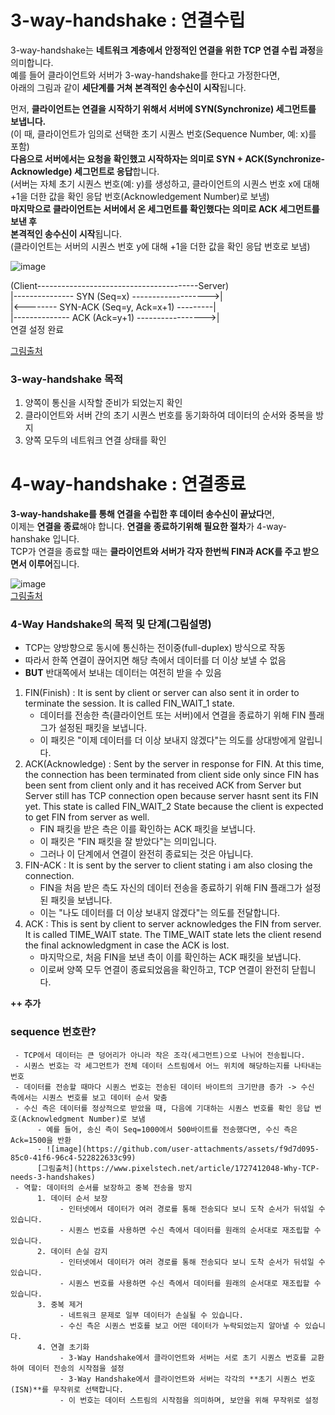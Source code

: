 # 3-way-handshake : 연결수립
3-way-handshake는 **네트워크 계층에서 안정적인 연결을 위한 TCP 연결 수립 과정**을 의미합니다.   
예를 들어 클라이언트와 서버가 3-way-handshake를 한다고 가정한다면,     
아래의 그림과 같이 **세단계를 거쳐 본격적인 송수신이 시작**됩니다.     

먼저, **클라이언트는 연결을 시작하기 위해서 서버에 SYN(Synchronize) 세그먼트를 보냅니다.**     
(이 때, 클라이언트가 임의로 선택한 초기 시퀀스 번호(Sequence Number, 예: x)를 포함)    
**다음으로 서버에서는 요청을 확인했고 시작하자는 의미로 SYN + ACK(Synchronize-Acknowledge) 세그먼트로 응답**합니다.    
(서버는 자체 초기 시퀀스 번호(예: y)를 생성하고, 클라이언트의 시퀀스 번호 x에 대해 +1을 더한 값을 확인 응답 번호(Acknowledgement Number)로 보냄)    
**마지막으로 클라이언트는 서버에서 온 세그먼트를 확인했다는 의미로 ACK 세그먼트를 보낸 후     
본격적인 송수신이 시작**됩니다.     
(클라이언트는 서버의 시퀀스 번호 y에 대해 +1을 더한 값을 확인 응답 번호로 보냄)    

![image](https://github.com/user-attachments/assets/4ef1b0d2-57e4-477c-80a8-c1509007f9e3)     

     
(Client----------------------------------------Server)        
   |--------------- SYN (Seq=x) ------------------->|      
   |<-------- SYN-ACK (Seq=y, Ack=x+1) ---------|     
   |-------------- ACK (Ack=y+1) ----------------->|        
                연결 설정 완료         
   
[그림출처](https://www.geeksforgeeks.org/tcp-3-way-handshake-process/)

### 3-way-handshake 목적
1. 양쪽이 통신을 시작할 준비가 되었는지 확인    
2. 클라이언트와 서버 간의 초기 시퀀스 번호를 동기화하여 데이터의 순서와 중복을 방지    
3. 양쪽 모두의 네트워크 연결 상태를 확인    
        
# 4-way-handshake : 연결종료
**3-way-handshake를 통해 연결을 수립한 후 데이터 송수신이 끝났다**면,   
이제는 **연결을 종료**해야 합니다. **연결을 종료하기위해 필요한 절차**가 4-way-hanshake 입니다.   
TCP가 연결을 종료할 때는 **클라이언트와 서버가 각자 한번씩 FIN과 ACK를 주고 받으면서 이루어**집니다.

![image](https://github.com/user-attachments/assets/1097735d-1c51-45f9-b5b3-8e466b22de03)    
[그림출처](https://www.linkedin.com/pulse/tcp-4-way-termination-handshake-ibraham-ajazz)      

### 4-Way Handshake의 목적 및 단계(그림설명)
- TCP는 양방향으로 동시에 통신하는 전이중(full-duplex) 방식으로 작동
- 따라서 한쪽 연결이 끊어지면 해당 측에서 데이터를 더 이상 보낼 수 없음
- **BUT** 반대쪽에서 보내는 데이터는 여전히 받을 수 있음
1. FIN(Finish) : It is sent by client or server can also sent it in order to terminate the session. It is called FIN_WAIT_1 state.
     - 데이터를 전송한 측(클라이언트 또는 서버)에서 연결을 종료하기 위해 FIN 플래그가 설정된 패킷을 보냅니다.
     - 이 패킷은 "이제 데이터를 더 이상 보내지 않겠다"는 의도를 상대방에게 알립니다.
3. ACK(Acknowledge) : Sent by the server in response for FIN.
At this time, the connection has been terminated from client side only since FIN has been sent from client only and it has received ACK from Server but Server still has TCP connection open because server hasnt sent its FIN yet. This state is called FIN_WAIT_2 State because the client is expected to get FIN from server as well.
     - FIN 패킷을 받은 측은 이를 확인하는 ACK 패킷을 보냅니다.
     - 이 패킷은 "FIN 패킷을 잘 받았다"는 의미입니다.
     - 그러나 이 단계에서 연결이 완전히 종료되는 것은 아닙니다.
5. FIN-ACK : It is sent by the server to client stating i am also closing the connection.
     - FIN을 처음 받은 측도 자신의 데이터 전송을 종료하기 위해 FIN 플래그가 설정된 패킷을 보냅니다.
     - 이는 "나도 데이터를 더 이상 보내지 않겠다"는 의도를 전달합니다.
7. ACK : This is sent by client to server acknowledges the FIN from server. It is called TIME_WAIT state. The TIME_WAIT state lets the client resend the final acknowledgment in case the ACK is lost.
     - 마지막으로, 처음 FIN을 보낸 측이 이를 확인하는 ACK 패킷을 보냅니다.
     - 이로써 양쪽 모두 연결이 종료되었음을 확인하고, TCP 연결이 완전히 닫힙니다.    
     
      
**++ 추가**
### sequence 번호란?
     - TCP에서 데이터는 큰 덩어리가 아니라 작은 조각(세그먼트)으로 나뉘어 전송됩니다.     
     - 시퀀스 번호는 각 세그먼트가 전체 데이터 스트림에서 어느 위치에 해당하는지를 나타내는 번호
     - 데이터를 전송할 때마다 시퀀스 번호는 전송된 데이터 바이트의 크기만큼 증가 -> 수신 측에서는 시퀀스 번호를 보고 데이터 순서 맞춤
     - 수신 측은 데이터를 정상적으로 받았을 때, 다음에 기대하는 시퀀스 번호를 확인 응답 번호(Acknowledgment Number)로 보냄
          - 예를 들어, 송신 측이 Seq=1000에서 500바이트를 전송했다면, 수신 측은 Ack=1500을 반환
          - ![image](https://github.com/user-attachments/assets/f9d7d095-85c0-41f6-96c4-522822633c99)    
          [그림출처](https://www.pixelstech.net/article/1727412048-Why-TCP-needs-3-handshakes)
     - 역할: 데이터의 순서를 보장하고 중복 전송을 방지
          1. 데이터 순서 보장
               - 인터넷에서 데이터가 여러 경로를 통해 전송되다 보니 도착 순서가 뒤섞일 수 있습니다.
               - 시퀀스 번호를 사용하면 수신 측에서 데이터를 원래의 순서대로 재조립할 수 있습니다.
          2. 데이터 손실 감지
               - 인터넷에서 데이터가 여러 경로를 통해 전송되다 보니 도착 순서가 뒤섞일 수 있습니다.
               - 시퀀스 번호를 사용하면 수신 측에서 데이터를 원래의 순서대로 재조립할 수 있습니다.
          3. 중복 제거
               - 네트워크 문제로 일부 데이터가 손실될 수 있습니다.
               - 수신 측은 시퀀스 번호를 보고 어떤 데이터가 누락되었는지 알아낼 수 있습니다.
          4. 연결 초기화
               - 3-Way Handshake에서 클라이언트와 서버는 서로 초기 시퀀스 번호를 교환하여 데이터 전송의 시작점을 설정
               - 3-Way Handshake에서 클라이언트와 서버는 각각의 **초기 시퀀스 번호(ISN)**를 무작위로 선택합니다.
               - 이 번호는 데이터 스트림의 시작점을 의미하며, 보안을 위해 무작위로 설정
       

